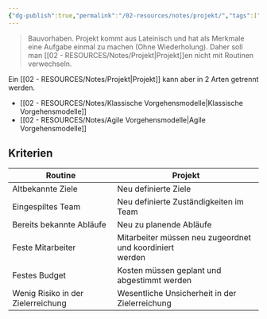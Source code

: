 ```yaml
---
{"dg-publish":true,"permalink":"/02-resources/notes/projekt/","tags":["prüfungsrelevant","projektmanagement"],"noteIcon":"","updated":"2024-07-25T09:38:33.000+02:00"}
---
```


> Bauvorhaben. Projekt kommt aus Lateinisch und hat als Merkmale eine Aufgabe einmal zu machen (Ohne Wiederholung). Daher soll man [[02 - RESOURCES/Notes/Projekt\|Projekt]]en nicht mit Routinen verwechseln.

Ein [[02 - RESOURCES/Notes/Projekt\|Projekt]] kann aber in 2 Arten getrennt werden.
- [[02 - RESOURCES/Notes/Klassische Vorgehensmodelle\|Klassische Vorgehensmodelle]]
- [[02 - RESOURCES/Notes/Agile Vorgehensmodelle\|Agile Vorgehensmodelle]]
## Kriterien
| Routine | Projekt |
| ---- | ---- |
| Altbekannte Ziele | Neu definierte Ziele |
| Eingespiltes Team | Neu definierte Zuständigkeiten im Team |
| Bereits bekannte Abläufe | Neu zu planende Abläufe |
| Feste Mitarbeiter | Mitarbeiter müssen neu zugeordnet und koordiniert<br>werden |
| Festes Budget | Kosten müssen geplant und abgestimmt werden |
| Wenig Risiko in der Zielerreichung | Wesentliche Unsicherheit in der Zielerreichung |

